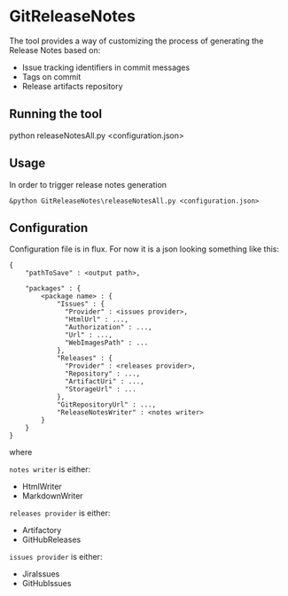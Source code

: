 # GitReleaseNotes

The tool provides a way of customizing the process of generating the Release Notes based on:
- Issue tracking identifiers in commit messages
- Tags on commit
- Release artifacts repository

## Running the tool

python releaseNotesAll.py <configuration.json>

## Usage

In order to trigger release notes generation

``&python GitReleaseNotes\releaseNotesAll.py <configuration.json>``

## Configuration

Configuration file is in flux. For now it is a json looking something like this:

	{
	    "pathToSave" : <output path>,
	
	    "packages" : {
	        <package name> : {
	            "Issues" : {
	              "Provider" : <issues provider>,
	              "HtmlUrl" : ...,
	              "Authorization" : ...,
	              "Url" : ...,
	              "WebImagesPath" : ...
	            },
	            "Releases" : {
	              "Provider" : <releases provider>,
	              "Repository" : ...,
	              "ArtifactUri" : ...,
	              "StorageUrl" : ...
	            },
	            "GitRepositoryUrl" : ...,
	            "ReleaseNotesWriter" : <notes writer>
	        }
	    }
	}

where

```notes writer``` is either:

- HtmlWriter
- MarkdownWriter

```releases provider``` is either:

- Artifactory
- GitHubReleases

```issues provider``` is either:

- JiraIssues
- GitHubIssues




